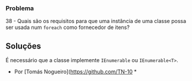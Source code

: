 ### Problema

38 - Quais são os requisitos para que uma instância de uma classe possa ser
usada num `foreach` como fornecedor de itens?

## Soluções

É necessário que a classe implemente `IEnumerable` ou `IEnumerable<T>`.

* Por [Tomás Nogueiro](https://github.com/TN-10 *
